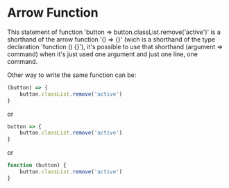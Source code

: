 # Arrow Function

This statement of function 'button => button.classList.remove('active')' is a shorthand of the arrow function '() => {}' 
(wich is a shorthand of the type declaration 'function () {}'), it's possible to use
that shorthand (argument => command) when it's just used one argument and just one line,
one command.

Other way to write the same function can be:
```js
(button) => {
    button.classList.remove('active')
}
```
or
```js
button => {
    button.classList.remove('active')
}
```
or
```js
function (button) {
    button.classList.remove('active')
}
```